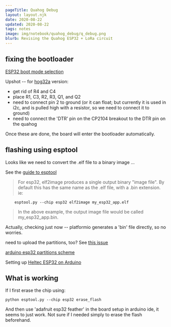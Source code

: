 ```yaml
---
pageTitle: Quahog Debug
layout: layout.njk
date: 2020-08-22
updated: 2020-08-22
tags: notes 
image: img/notebook/quahog_debug/q_debug.png
blurb: Revising the Quahog ESP32 + LoRa circuit
---
```


## fixing the bootloader

[ESP32 boot mode selection](https://github.com/espressif/esptool/wiki/ESP32-Boot-Mode-Selection)

Upshot -- for [hog32a](https://github.com/edgecollective/hog32) version:
- get rid of R4 and C4
- place R1, C3, R2, R3, Q1, and Q2
- need to connect pin 2 to ground (or it can float; but currently it is used in i2c, and is pulled high with a resistor, so we need to connect it to ground)
- need to connect the 'DTR' pin on the CP2104 breakout to the DTR pin on the quahog

Once these are done, the board will enter the bootloader automatically.

## flashing using esptool

Looks like we need to convert the .elf file to a binary image ...

See the [guide to esptool](https://github.com/espressif/esptool)


> For esp32, elf2image produces a single output binary "image file". By default this has the same name as the .elf file, with a .bin extension. ie:

        esptool.py --chip esp32 elf2image my_esp32_app.elf


> In the above example, the output image file would be called my_esp32_app.bin.

Actually, checking just now -- platformio generates a 'bin' file directly, so no worries.

need to upload the partitions, too? See [this issue](https://github.com/espressif/arduino-esp32/issues/3409)

[arduino esp32 partitions scheme](https://robotzero.one/arduino-ide-partitions/)

Setting up [Heltec ESP32 on Arduino](https://www.youtube.com/watch?v=j-Nz14qaNIw)

## What is working

If I first erase the chip using:

    python esptool.py --chip esp32 erase_flash
    
And then use 'adafruit esp32 feather' in the board setup in arduino ide, it seems to just work.  Not sure if I needed simply to erase the flash beforehand.






